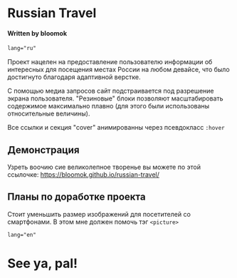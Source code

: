 # Russian Travel
#### Written by bloomok

```html
lang="ru"
```
Проект нацелен на предоставление пользователю информации об интересных для посещения местах
России на любом девайсе, что было достигнуто благодаря адаптивной верстке.

С помощью медиа запросов сайт подстраивается под разрешение экрана пользователя.
"Резиновые" блоки позволяют масштабировать содержимое максимально плавно (для этого были использованы
относительные величины).

Все ссылки и cекция "cover" анимированны через псевдокласс `:hover`

## Демонстрация

Узреть воочию сие великолепное творенье вы можете по этой ссылочке:
https://bloomok.github.io/russian-travel/

## Планы по доработке проекта

Стоит уменьшить размер изображений для посетителей со смартфонами. В этом мне должен помочь тэг `<picture>`

```html
lang="en"
```
# See ya, pal!
